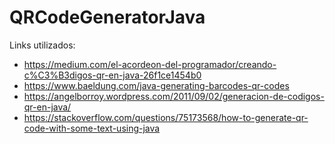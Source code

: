 # QRCodeGeneratorJava
Links utilizados: 
- https://medium.com/el-acordeon-del-programador/creando-c%C3%B3digos-qr-en-java-26f1ce1454b0
- https://www.baeldung.com/java-generating-barcodes-qr-codes
- https://angelborroy.wordpress.com/2011/09/02/generacion-de-codigos-qr-en-java/
- https://stackoverflow.com/questions/75173568/how-to-generate-qr-code-with-some-text-using-java
